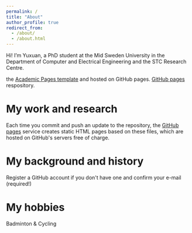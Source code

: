 ```yaml
---
permalink: /
title: "About"
author_profile: true
redirect_from: 
  - /about/
  - /about.html
---
```


Hi! I’m Yuxuan, a PhD student at the Mid Sweden University in the Department of Computer  and Electrical Engineering and the STC Research Centre. 

the [Academic Pages template](https://github.com/academicpages/academicpages.github.io) and hosted on GitHub pages. [GitHub pages](https://pages.github.com) respository. 

My work and research
======
Each time you commit and push an update to the repository, the [GitHub pages](https://pages.github.com/) service creates static HTML pages based on these files, which are hosted on GitHub's servers free of charge.


My background and history
======
Register a GitHub account if you don't have one and confirm your e-mail (required!)


My hobbies
======
Badminton & Cycling
